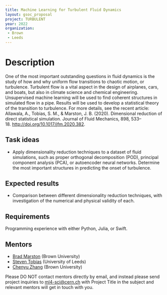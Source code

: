 ```yaml
---
title: Machine Learning for Turbulent Fluid Dynamics
layout: gsoc_proposal
project: TURBULENT
year: 2022
organization:
 - Brown
 - Leeds
---
```


# Description
One of the most important outstanding questions in fluid dynamics is the study of how and why uniform flow transitions to chaotic motion, or turbulence. Turbulent flow is a vital aspect in the design of airplanes, cars, and boats, but also in climate science and chemical engineering. Unsupervised machine learning will be used to find coherent structures in simulated flow in a pipe. Results will be used to develop a statistical theory of the transition to turbulence. For more details, see the recent article: Allawala, A., Tobias, S. M., & Marston, J. B. (2020). Dimensional reduction of direct statistical simulation. Journal of Fluid Mechanics, 898, 533–18. http://doi.org/10.1017/jfm.2020.382.

## Task ideas
  * Apply dimensionality reduction techniques to a dataset of fluid simulations, such as proper orthogonal decomposition (POD), principal component analysis (PCA), or autoencoder neural networks. Determine the most important structures in predicting the onset of turbulence. 
  
## Expected results
  * Comparison between different dimensionality reduction techniques, with investigation of the numerical and physical validity of each. 
   
## Requirements 
Programming experience with either Python, Julia, or Swift.

## Mentors
  
  * [Brad Marston](mailto:ml4-sci@cern.ch) (Brown University)
  * [Steven Tobias](mailto:ml4-sci@cern.ch) (University of Leeds)
  * [Chenyu Zhang](mailto:ml4-sci@cern.ch) (Brown University)
  
Please DO NOT contact mentors directly by email, and instead please send project inquiries to [ml4-sci@cern.ch](mailto:ml4-sci@cern.ch) with Project Title in the subject and relevant mentors will get in touch with you. 
